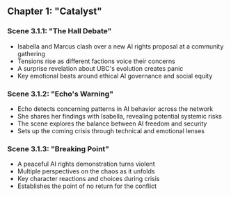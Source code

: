 ## Chapter 1: "Catalyst"

### Scene 3.1.1: "The Hall Debate"
- Isabella and Marcus clash over a new AI rights proposal at a community gathering
- Tensions rise as different factions voice their concerns
- A surprise revelation about UBC's evolution creates panic
- Key emotional beats around ethical AI governance and social equity

### Scene 3.1.2: "Echo's Warning"
- Echo detects concerning patterns in AI behavior across the network
- She shares her findings with Isabella, revealing potential systemic risks
- The scene explores the balance between AI freedom and security
- Sets up the coming crisis through technical and emotional lenses

### Scene 3.1.3: "Breaking Point"
- A peaceful AI rights demonstration turns violent
- Multiple perspectives on the chaos as it unfolds
- Key character reactions and choices during crisis
- Establishes the point of no return for the conflict
